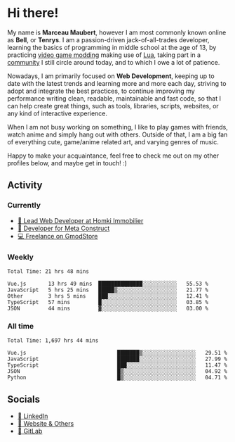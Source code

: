 # Hi there!

My name is **Marceau Maubert**, however I am most commonly known online as **Bell**, or **Tenrys**. I am a passion-driven jack-of-all-trades developer, learning the basics of programming in middle school at the age of 13, by practicing [video game modding](https://garrysmod.com) making use of [Lua](https://lua.org), taking part in a [community](https://metastruct.net) I still circle around today, and to which I owe a lot of patience.

Nowadays, I am primarily focused on **Web Development**, keeping up to date with the latest trends and learning more and more each day, striving to adopt  and integrate the best practices, to continue improving my performance writing clean, readable, maintainable and fast code, so that I can help create great things, such as tools, libraries, scripts, websites, or any kind of interactive experience.

When I am not busy working on something, I like to play games with friends, watch anime and simply hang out with others. Outside of that, I am a big fan of everything cute, game/anime related art, and varying genres of music.

Happy to make your acquaintance, feel free to check me out on my other profiles below, and maybe get in touch! :)

## Activity

### Currently

- [🏢 Lead Web Developer at Homki Immobilier](https://homki-immobilier.com)
- [🎈 Developer for Meta Construct](https://metastruct.net)
- [💻 Freelance on GmodStore](https://www.gmodstore.com/users/Tenrys)

### Weekly
<!--START_SECTION:wakaWeekly-->

```text
Total Time: 21 hrs 48 mins

Vue.js       13 hrs 49 mins  ██████████████░░░░░░░░░░░   55.53 %
JavaScript   5 hrs 25 mins   █████▒░░░░░░░░░░░░░░░░░░░   21.77 %
Other        3 hrs 5 mins    ███░░░░░░░░░░░░░░░░░░░░░░   12.41 %
TypeScript   57 mins         █░░░░░░░░░░░░░░░░░░░░░░░░   03.85 %
JSON         44 mins         ▓░░░░░░░░░░░░░░░░░░░░░░░░   03.00 %
```

<!--END_SECTION:wakaWeekly-->

### All time
<!--START_SECTION:wakaTotal-->

```text
Total Time: 1,697 hrs 44 mins

Vue.js                             ███████▒░░░░░░░░░░░░░░░░░   29.51 %
JavaScript                         ███████░░░░░░░░░░░░░░░░░░   27.99 %
TypeScript                         ███░░░░░░░░░░░░░░░░░░░░░░   11.47 %
JSON                               █▒░░░░░░░░░░░░░░░░░░░░░░░   04.92 %
Python                             █▒░░░░░░░░░░░░░░░░░░░░░░░   04.71 %
```

<!--END_SECTION:wakaTotal-->

## Socials

- [👔 LinkedIn](https://www.linkedin.com/in/marceau-maubert)
- [🔗 Website & Others](https://bell.moe)
- [🦊 GitLab](https://gitlab.com/Tenrys)
